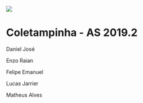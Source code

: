 ![](https://imgur.com/o8Zl8xG)

<h1>Coletampinha - AS 2019.2</h1>

Daniel José

Enzo Raian

Felipe Emanuel

Lucas Jarrier

Matheus Alves
